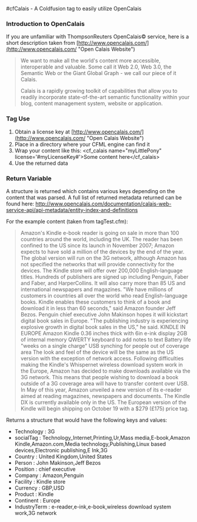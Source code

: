 #cfCalais - A Coldfusion tag to easily utilize OpenCalais
### Introduction to OpenCalais
If you are unfamiliar with ThompsonReuters OpenCalais&copy; service, here is a 
short description taken from [http://www.opencalais.com/](http://www.opencalais.com/ "Open Calais Website")

>We want to make all the world's content more accessible, interoperable and valuable. 
Some call it Web 2.0, Web 3.0, the Semantic Web or the Giant Global Graph - we call our piece 
of it Calais.
>
>Calais is a rapidly growing toolkit of capabilities that allow you to readily incorporate 
state-of-the-art semantic functionality within your blog, content management system, website 
or application.

### Tag Use

1. Obtain a license key at [http://www.opencalais.com/](http://www.opencalais.com/ "Open Calais Website")
2. Place in a directory where your CFML engine can find it
3. Wrap your content like this:
		<cf_calais name="myLittlePony" license='#myLicenseKey#'>Some content here</cf_calais>
4. Use the returned data

### Return Variable

A structure is returned which contains various keys depending on the content that was parsed. A full list of returned metadata returned can be found here: <http://www.opencalais.com/documentation/calais-web-service-api/api-metadata/entity-index-and-definitions>

For the example content (taken from tagTest.cfm):
		
>Amazon's Kindle e-book reader is going on sale in more than 100 countries around the world, including the UK. The reader has been confined to the US since its launch in November 2007; Amazon expects to have sold a million of the devices by the end of the year. The global version will run on the 3G network, although Amazon has not specified the networks that will provide connectivity for the devices. The Kindle store will offer over 200,000 English-language titles. Hundreds of publishers are signed up including Penguin, Faber and Faber, and HarperCollins. It will also carry more than 85 US and international newspapers and magazines. "We have millions of customers in countries all over the world who read English-language books. Kindle enables these customers to think of a book and download it in less than 60 seconds," said Amazon founder Jeff Bezos. Penguin chief executive John Makinson hopes it will kickstart digital book sales in Europe. "The publishing industry is experiencing explosive growth in digital book sales in the US," he said. KINDLE IN EUROPE Amazon Kindle 0.36 inches thick with 6in e-ink display 2GB of internal memory QWERTY keyboard to add notes to text Battery life "weeks on a single charge" USB synching for people out of coverage area The look and feel of the device will be the same as the US version with the exception of network access. Following difficulties making the Kindle's Whispernet wireless download system work in the Europe, Amazon has decided to make downloads available via the 3G network. This means that people wishing to download a book outside of a 3G coverage area will have to transfer content over USB. In May of this year, Amazon unveiled a new version of its e-reader aimed at reading magazines, newspapers and documents. The Kindle DX is currently available only in the US. The European version of the Kindle will begin shipping on October 19 with a $279 (£175) price tag. 

Returns a structure that would have the following keys and values:
		
* Technology : 3G
* socialTag : Technology_Internet,Printing,Ur,Mass media,E-book,Amazon Kindle,Amazon.com,Media technology,Publishing,Linux based devices,Electronic publishing,E Ink,3G
* Country : United Kingdom,United States
* Person : John Makinson,Jeff Bezos
* Position : chief executive
* Company : Amazon,Penguin
* Facility : Kindle store
* Currency : GBP,USD
* Product : Kindle
* Continent : Europe
* IndustryTerm : e-reader,e-ink,e-book,wireless download system work,3G network
